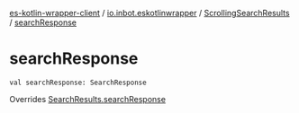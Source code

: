 [es-kotlin-wrapper-client](../../index.md) / [io.inbot.eskotlinwrapper](../index.md) / [ScrollingSearchResults](index.md) / [searchResponse](./search-response.md)

# searchResponse

`val searchResponse: SearchResponse`

Overrides [SearchResults.searchResponse](../-search-results/search-response.md)

